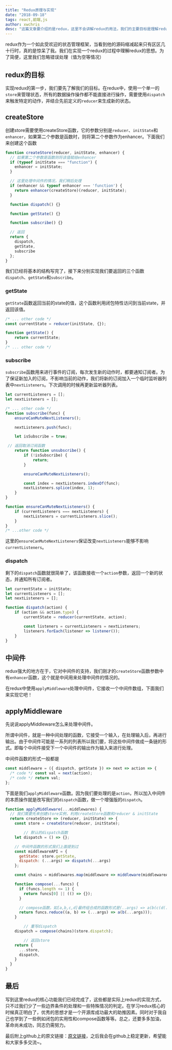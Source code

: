 ```yaml
---
title: "Redux原理与实现"
date: "2018-09-18"
tags: react,前端,js
author: xwchris
desc: "这篇文章要介绍的是redux，这里不会讲解redux的用法，我们的主要目标是理解redux的思想，并看看redux是如何实现的"
---
```


redux作为一个如此受欢迎的状态管理框架，当看到他的源码缩减起来只有区区几十行时，真的是惊呆了我。我们在实现一个redux的过程中理解redux的思想。为了简便，这里我们忽略错误处理（值为空等情况）

## redux的目标
实现redux的第一步，我们要先了解我们的目标。在redux中，使用一个单一的`store`来管理状态，所有的数据操作操作都不能直接进行操作，需要使用`dispatch`来触发特定的动作，并结合先前定义的`reducer`来生成新的状态。

## createStore
创建store需要使用createStore函数，它的参数分别是`reducer`、`initState`和`enhancer`，如果第二个参数是函数时，则将第二个参数作为enhancer。下面我们来创建这个函数
```js
function createStore(reducer, initState, enhancer) {
  // 如果第二个参数是函数则将该值赋给enhancer
  if (typeof initState === "function") {
    enhancer = initState;
  }

  // 这里处理中间件的情况，我们稍后处理
  if (enhancer && typeof enhancer === 'function') {
    return enhancer(createStore)(reducer, initState);
  }

  function dispatch() {}

  function getState() {}

  function subscribe() {}

  // 返回
  return {
    dispatch,
    getState,
    subscribe
  };
}
```

我们已经将基本的结构写完了，接下来分别实现我们要返回的三个函数`dispatch`、`getState`和`subscribe`。

### getState
`getState`函数返回当前的state的值，这个函数利用闭包特性访问到当前state，并返回该值。
```js
/* ... other code */
const currentState = reducer(initState, {});

function getState() {
	return currentState;
}
/* ... other code */
```

### subscribe
`subscribe`函数用来进行事件的订阅，每次发生新的动作时，都要通知订阅者。为了保证新加入的订阅，不影响当前的动作，我们将新的订阅加入一个临时监听器列表中`nextListeners`。下次调用的时候再更新监听器列表。
```js
let currentListeners = [];
let nextListeners = [];

/* ... other code */
function subscribe(func) {
	ensureCanMuteNextListeners();

	nextListeners.push(func);

	let isSubscribe = true;

 // 返回取消订阅函数
	return function unsubscribe() {
		if (!isSubscribe) {
			return;
		}

		ensureCanMuteNextListeners();

		const index = nextListeners.indexOf(func);
		nextListeners.splice(index, 1);
	}
}

function ensureCanMuteNextListeners() {
	if (currentListeners === nextListeners) {
		nextListeners = currentListeners.slice();
	}
}
/* ...other code */
```

这里的`ensureCanMuteNextListeners`保证改变`nextListeners`能够不影响`currentListeners`。

### dispatch
剩下的`dispatch`函数就很简单了，该函数接收一个`action`参数，返回一个新的状态，并通知所有订阅者。
```js
let currentState = initState;
let currentListeners = [];
let nextListeners = [];

function dispatch(action) {
	if (action && action.type) {
		currentState = reducer(currentState, action);

		const listeners = currentListeners = nextListeners;
		listeners.forEach(listener => listener());
	}
}
```

## 中间件
redux强大的地方在于，它对中间件的支持，我们刚才的`createStore`函数参数中有`enhancer`函数，这个就是中间用来处理中间件的情况的。

在redux中使用`applyMiddleware`处理中间件，它接收一个中间件数组，下面我们来实现它吧！

## applyMiddleware
先说说applyMiddleware怎么来处理中间件。

所谓中间件，就是一种中间处理的函数，它接受一个输入，在处理输入后，再进行输出。由于中间件可能是一系列的列表所以我们要，将这些中间件做成一条链的形式。即每个中间件接受下一个中间件的输出作为输入来进行处理。

中间件函数的形式一般都是
```js
const middleware = ({ dispatch, getState }) => next => action => {
  /* code */ const val = next(action);
  /* code */ return val;
};
```

下面是我们`applyMiddleware`函数。因为我们要处理的是`action`，所以加入中间件的本质操作就是改写我们的`dispatch`函数，做一个增强版的`dispatch`。

```js
function applyMiddleware(...middlewares) {
  // 我们需要先来创建store实例，利用createStore函数和reducer & initState
  return createStore => (reducer, initState) => {
    const store = createStore(reducer, initState);

		// 默认的dispatch函数
    let dispatch = () => {};

    // 中间件函数的形式我们上面提到过
    const middlewareAPI = {
      getState: store.getState,
      dispatch: (...args) => dispatch(...args)
    };

    const chains = middlewares.map(middleware => middleware(middlewareAPI));

    function compose(...funcs) {
      if (funcs.length <= 1) {
        return funcs[0] || (() => {});
      }

      // compose函数，如[a,b,c,d]最终组合成的函数形式是(..args) => a(b(c(d(..args))))
      return funcs.reduce((a, b) => (...args) => a(b(...args)));
    }

		// 重写dispatch
    dispatch = compose(chains)(store.dispatch);

		// 返回store
    return {
      ...store,
      dispatch,
    }
  }
}
```

## 最后
写到这里redux的核心功能我们已经完成了，这些都是实际上redux的实现方式，只不过我们少了一些边界条件的处理和一些特殊情况的判定。在学习redux核心的时候真正明白了，优秀的思想才是一个开源库成功最大的助推因素。同时对于我自己也学到了一些例如闭包的实用性和compose函数等等。总之，还要多多加油，革命尚未成功，同志仍需努力。

最后附上github上的原文链接：[原文链接](https://github.com/xwchris/blog/issues/67)，之后我会在github上稳定更新，希望能和大家多多交流~。